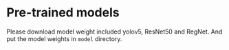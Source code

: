 # Pre-trained models

Please download model weight included yolov5, ResNet50 and RegNet. And put the model weights in `model` directory.